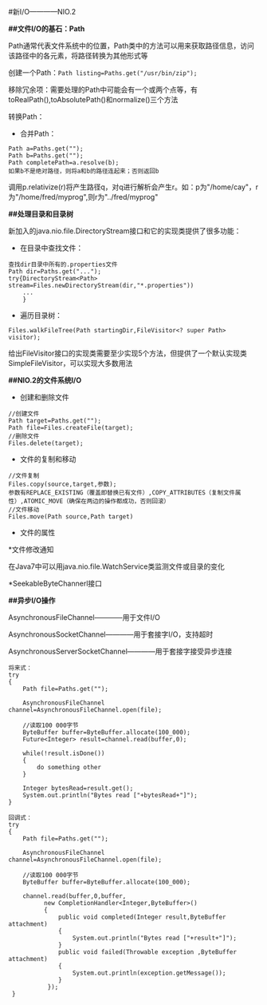 #新I/O————NIO.2

**##文件I/O的基石：Path**

Path通常代表文件系统中的位置，Path类中的方法可以用来获取路径信息，访问该路径中的各元素，将路径转换为其他形式等

创建一个Path：`Path listing=Paths.get("/usr/bin/zip"); `

移除冗余项：需要处理的Path中可能会有一个或两个点等，有toRealPath(),toAbsolutePath()和normalize()三个方法

转换Path：

* 合并Path：
```
Path a=Paths.get("");
Path b=Paths.get("");
Path completePath=a.resolve(b);
如果b不是绝对路径，则将a和b的路径连起来；否则返回b
```

调用p.relativize(r)将产生路径q，对q进行解析会产生r。如：p为"/home/cay"，r为"/home/fred/myprog",则r为"../fred/myprog"

**##处理目录和目录树**

新加入的java.nio.file.DirectoryStream<T>接口和它的实现类提供了很多功能：

* 在目录中查找文件：
```
查找dir目录中所有的.properties文件
Path dir=Paths.get("...");
try{DirectoryStream<Path> stream=Files.newDirectoryStream(dir,"*.properties"))
    ...
    }
```

* 遍历目录树：

`Files.walkFileTree(Path startingDir,FileVisitor<? super Path> visitor);`

给出FileVisitor接口的实现类需要至少实现5个方法，但提供了一个默认实现类SimpleFileVisitor，可以实现大多数用法

**##NIO.2的文件系统I/O**

* 创建和删除文件
```
//创建文件
Path target=Paths.get("");
Path file=Files.createFile(target);
//删除文件
Files.delete(target);
```

* 文件的复制和移动
```
//文件复制
Files.copy(source,target,参数);
参数有REPLACE_EXISTING（覆盖即替换已有文件）,COPY_ATTRIBUTES（复制文件属性）,ATOMIC_MOVE（确保在两边的操作都成功，否则回滚）
//文件移动
Files.move(Path source,Path target)
```

* 文件的属性

*文件修改通知

在Java7中可以用java.nio.file.WatchService类监测文件或目录的变化

*SeekableByteChannerl接口

**##异步I/O操作**

AsynchronousFileChannel————用于文件I/O

AsynchronousSocketChannel————用于套接字I/O，支持超时

AsynchronousServerSocketChannel————用于套接字接受异步连接

```
将来式：
try
{
    Path file=Paths.get("");
    
    AsynchronousFileChannel channel=AsynchronousFileChannel.open(file);
    
    //读取100 000字节
    ByteBuffer buffer=ByteBuffer.allocate(100_000);
    Future<Integer> result=channel.read(buffer,0);
    
    while(!result.isDone())
    {
        do something other 
    }
    
    Integer bytesRead=result.get();
    System.out.println("Bytes read ["+bytesRead+"]");
}
```

```
回调式：
try
{
    Path file=Paths.get("");
    
    AsynchronousFileChannel channel=AsynchronousFileChannel.open(file);
    
    //读取100 000字节
    ByteBuffer buffer=ByteBuffer.allocate(100_000);
    
    channel.read(buffer,0,buffer,
          new CompletionHandler<Integer,ByteBuffer>()
          {
              public void completed(Integer result,ByteBuffer attachment)
              {
                  System.out.println("Bytes read ["+result+"]");
              }
              public void failed(Throwable exception ,ByteBuffer attachment)
              {
                  System.out.println(exception.getMessage());
              }
           });
 }
 ```
 
